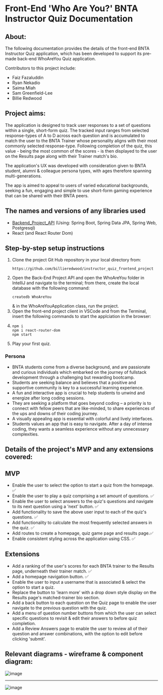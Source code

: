 # Front-End 'Who Are You?' BNTA Instructor Quiz Documentation  

## About:

The following documentation provides the details of the front-end BNTA Instructor Quiz application, which has been developed to support its pre-made back-end WhoAreYou Quiz application.

Contributors to this project include:

- Faiz Fazaluddin
- Ryan Nekadio
- Saima Miah
- Sam Greenfield-Lee
- Billie Redwood


## Project aims:
The application is designed to track user responses to a set of questions within a single, short-form quiz. The tracked input ranges from selected response-types of A to D across each question and is accumulated to match the user to the BNTA Trainer whose personality aligns with their most commonly selected response-type. Following completion of the quiz, this value - being the most common of the scores - is then displayed to the user on the Results page along with their Trainer match's bio.

The application's UX was developed with consideration given to BNTA student, alumni & colleague persona types, with ages therefore spanning multi-generations.

The app is aimed to appeal to users of varied educational backgrounds, seeking a fun, engaging and simple to use short-form gaming experience that can be shared with their BNTA peers.


## The names and versions of any libraries used
- [Backend_Project_API](https://github.com/AanisN10/Backend_Project_API) (Using: Spring Boot, Spring Data JPA, Spring Web, Postgresql)
-  React (and React Router Dom)

## Step-by-step setup instructions
1. Clone the project Git Hub repository in your local directory from:
   ```
   https://github.com/billieredwood/instructor_quiz_frontend_project
   ```
2. Open the Back-End Project API and open the WhoAreYou folder in IntelliJ and navigate to the terminal; from there, create the local database with the following command:
   ```
   createdb WhoAreYou
   ```
   &
   in the WhoAreYouApplication class, run the project.
3. Open the front-end project client in VSCode and from the Terminal, insert the following commands to start the applciation in the browser:
4. ```
   npm i
   npm i react-router-dom
   npm start
   ```
5. Play your first quiz.

### Persona 
- BNTA students come from a diverse background, and are passionate and curious individuals which embarked on the journey of fullstack development through a challenging but rewarding bootcamp.
- Students are seeking balance and believes that a positive and supportive community is key to a successful learning experience.
- A fun and interactive app is crucial to help students to unwind and energize after long coding sessions. 
- They are seeking a platform that goes beyond coding – a priority is to connect with fellow peers that are like-minded, to share experiences of the ups and downs of their coding journey.
- A visually appealing app is essential with colorful and lively interfaces.
- Students values an app that is easy to navigate. After a day of intense coding, they wants a seamless experience without any unnecessary complexities.



## Details of the project's MVP and any extensions covered:
## MVP
- Enable the user to select the option to start a quiz from the homepage. ✅
- Enable the user to play a quiz comprising a set amount of questions. ✅
- Enable the user to select answers to the quiz's questions and navigate to its next question using a 'next' button. ✅
- Add functionality to save the above user input to each of the quiz's questions. ✅
- Add functionality to calculate the most frequently selected answers in the quiz. ✅ 
- Add routes to create a homepage, quiz game page and results page.✅
- Enable consistent styling across the application using CSS. ✅

## Extensions
- Add a ranking of the user's scores for each BNTA trainer to the Results page, underneath their trainer match. ✅
- Add a homepage navigation button. ✅
- Enable the user to input a username that is associated & select the option to start a quiz.
- Replace the button to 'learn more' with a drop down style display on the Results page's matched-trainer bio section.
- Add a back button to each question on the Quiz page to enable the user navigate to the previous question with the quiz.
- Add a menu of question number buttons from which the user can select specific questions to revisit & edit their answers to before quiz completion.
- Add a Review Answers page to enable the user to review all of their question and answer combinations, with the option to edit before clicking 'submit'.

## Relevant diagrams - wireframe & component diagram:

![image](https://github.com/billieredwood/instructor_quiz_frontend_project/assets/131786678/4b77897f-a08f-4ffd-a722-c0ebd6ba5afc)

---------

![image](https://github.com/billieredwood/instructor_quiz_frontend_project/assets/131786678/7b11c8be-f438-4546-b8b5-56e2cdd2cda8)
